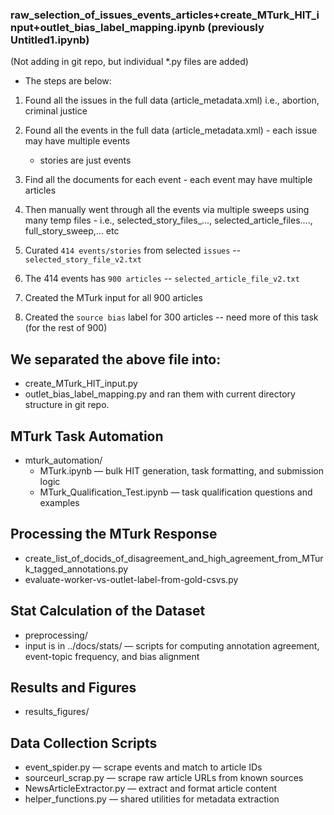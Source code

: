 
### raw_selection_of_issues_events_articles+create_MTurk_HIT_input+outlet_bias_label_mapping.ipynb (previously Untitled1.ipynb)
(Not adding in git repo, but individual *.py files are added)
- The steps are below:

1. Found all the issues in the full data (article_metadata.xml) i.e., abortion, criminal justice
2. Found all the events in the full data (article_metadata.xml) - each issue may have multiple events
    - stories are just events
3. Find all the documents for each event - each event may have multiple articles

4. Then manually went through all the events via multiple sweeps using many temp files - i.e., selected_story_files_..., selected_article_files...., full_story_sweep,... etc

5. Curated `414 events/stories` from selected `issues`          -- `selected_story_file_v2.txt`
6. The 414 events has `900 articles`                            -- `selected_article_file_v2.txt`


7. Created the MTurk input for all 900 articles
8. Created the `source bias` label for 300 articles 
    -- need more of this task (for the rest of 900)


## We separated the above file into:
- create_MTurk_HIT_input.py
- outlet_bias_label_mapping.py
and ran them with current directory structure in git repo.

## MTurk Task Automation
- mturk_automation/
    - MTurk.ipynb — bulk HIT generation, task formatting, and submission logic
    - MTurk_Qualification_Test.ipynb — task qualification questions and examples


## Processing the MTurk Response
- create_list_of_docids_of_disagreement_and_high_agreement_from_MTurk_tagged_annotations.py
- evaluate-worker-vs-outlet-label-from-gold-csvs.py


## Stat Calculation of the Dataset
- preprocessing/
- input is in ../docs/stats/
— scripts for computing annotation agreement, event-topic frequency, and bias alignment

## Results and Figures
- results_figures/


## Data Collection Scripts
- event_spider.py — scrape events and match to article IDs
- sourceurl_scrap.py — scrape raw article URLs from known sources
- NewsArticleExtractor.py — extract and format article content
- helper_functions.py — shared utilities for metadata extraction
